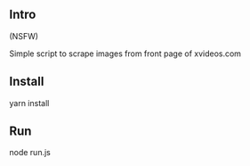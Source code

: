 ## Intro
(NSFW)

Simple script to scrape images from front page of xvideos.com

## Install

yarn install

## Run

node run.js
